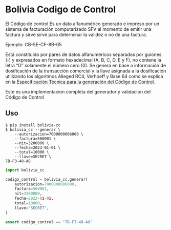 # Bolivia Codigo de Control

El Código de control Es un dato alfanumérico generado e impreso por un sistema de facturación computarizado SFV al momento de emitir una factura y sirve sirve para determinar la validez o no de una factura.

Ejemplo: CB-5E-CF-8B-05

Está constituido por pares de datos alfanuméricos separados por guiones (-) y expresados en formato hexadecimal (A, B, C, D, E y F), no contene la letra “O” solamente el número cero (0). Se genera en base a información de dosificación de la transacción comercial y la llave asignada a la dosificación utilizando los algoritmos Alleged RC4, Verhoeff y Base 64 como se explica en la [Especificación Técnica para la generación del Código de Control](https://www.impuestos.gob.bo/ckeditor/plugins/imageuploader/uploads/356aea02e.pdf).

Este es una implementacion completa del generador y validacion del Código de Control

## Uso

``` terminal
$ pip install bolivia-cc
$ bolivia_cc --generar \
    --autorizacion=7000000006000 \
    --factura=560001 \
    --nit=3200000 \
    --fecha=2023-01-01 \
    --total=10000 \
    --llave=SECRET \
7B-F3-48-A8
```

``` python
import bolivia_cc

codigo_control = bolivia_cc.generar(
    autorizacion=7000000006000,
    factura=560001,
    nit=3200000,
    fecha=2023-01-01,
    total=10000,
    llave="SECRET",
)

assert codigo_control == "7B-F3-48-A8"
```
